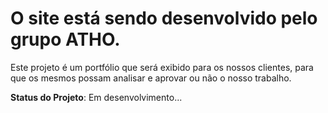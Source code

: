 # O site está sendo desenvolvido pelo grupo ATHO.

Este projeto é um portfólio que será exibido para os nossos clientes, para que os mesmos possam analisar e aprovar ou não o nosso trabalho.

**Status do Projeto**:
Em desenvolvimento...
